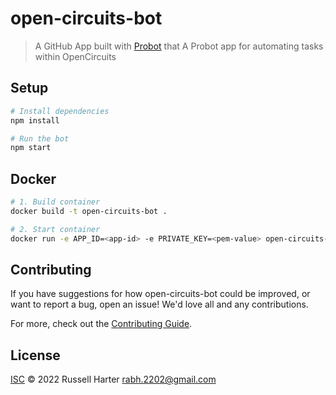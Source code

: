 # open-circuits-bot

> A GitHub App built with [Probot](https://github.com/probot/probot) that A Probot app for automating tasks within OpenCircuits

## Setup

```sh
# Install dependencies
npm install

# Run the bot
npm start
```

## Docker

```sh
# 1. Build container
docker build -t open-circuits-bot .

# 2. Start container
docker run -e APP_ID=<app-id> -e PRIVATE_KEY=<pem-value> open-circuits-bot
```

## Contributing

If you have suggestions for how open-circuits-bot could be improved, or want to report a bug, open an issue! We'd love all and any contributions.

For more, check out the [Contributing Guide](CONTRIBUTING.md).

## License

[ISC](LICENSE) © 2022 Russell Harter <rabh.2202@gmail.com>
